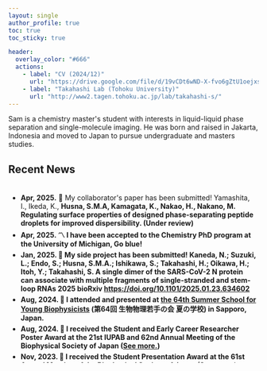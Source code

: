 ```yaml
---
layout: single
author_profile: true
toc: true
toc_sticky: true

header:
  overlay_color: "#666"
  actions:
    - label: "CV (2024/12)"
      url: "https://drive.google.com/file/d/19vCDt6wND-X-fvo6gZtU1oejxsWfaD5x/view?usp=sharing"
    - label: "Takahashi Lab (Tohoku University)"
      url: "http://www2.tagen.tohoku.ac.jp/lab/takahashi-s/"
---
```

Sam is a chemistry master's student with interests in liquid-liquid phase separation and single-molecule imaging.
He was born and raised in Jakarta, Indonesia and moved to Japan to pursue undergraduate and masters studies.

## Recent News

<div style="overflow-y: scroll; height: 350px; border: 0px; padding: 5px;">
    <ul style="list-style-type: disc; padding-left: 20px;">
        <li style="margin-top: 5px; margin-bottom: 5px;"><strong>Apr, 2025.</strong> 📝 My collaborator's paper has been submitted! Yamashita, I., Ikeda, K., <strong>Husna, S.M.A, Kamagata, K., Nakao, H., Nakano, M. Regulating surface properties of designed phase-separating peptide droplets for improved dispersibility. (Under review)</li>
        <li style="margin-top: 5px; margin-bottom: 5px;"><strong>Apr, 2025.</strong> 〽️ I have been accepted to the Chemistry PhD program at the University of Michigan, Go blue!</li>
        <li style="margin-top: 5px; margin-bottom: 5px;"><strong>Jan, 2025.</strong> 📝 My side project has been submitted! Kaneda, N.; Suzuki, L.; Endo, S.; <strong>Husna, S.M.A.</strong>; Ishikawa, S.; Takahashi, H.; Oikawa, H.; Itoh, Y.; Takahashi, S. A single dimer of the SARS-CoV-2 N protein can associate with multiple fragments of single-stranded and stem-loop RNAs 2025 bioRxiv <a href="https://doi.org/10.1101/2025.01.23.634602">https://doi.org/10.1101/2025.01.23.634602</a></li>
        <li style="margin-top: 5px; margin-bottom: 5px;"><strong>Aug, 2024.</strong> 🎤 I attended and presented at <a href="https://bpwakate.net/summer2024/">the 64th Summer School for Young Biophysicists</a> (第64回 生物物理若手の会 夏の学校) in Sapporo, Japan.</li>
        <li style="margin-top: 5px; margin-bottom: 5px;"><strong>Aug, 2024.</strong> 🎤 I received the Student and Early Career Researcher Poster Award at the 21st IUPAB and 62nd Annual Meeting of the Biophysical Society of Japan (<a href="https://www2.tagen.tohoku.ac.jp/lab/news_award/20240717/">See more.</a>)</li>
        <li style="margin-top: 5px; margin-bottom: 5px;"><strong>Nov, 2023.</strong> 🎤 I received the Student Presentation Award at the 61st Annual Meeting of the Biophysical Society of Japan (<a href="https://www.biophys.jp/ann/ann01_13.html">See more.</a>)</li>
        <li style="margin-top: 5px; margin-bottom: 5px;"><strong>Oct, 2023.</strong> 📚 I started my master studies under the IGPAS program at Tohoku University.</li>
        <li style="margin-top: 5px; margin-bottom: 5px;"><strong>Sep, 2023.</strong> 🎓 I have graduated with a Bachelor of Science in Chemistry from Tohoku University.</li>
    </ul>
</div>